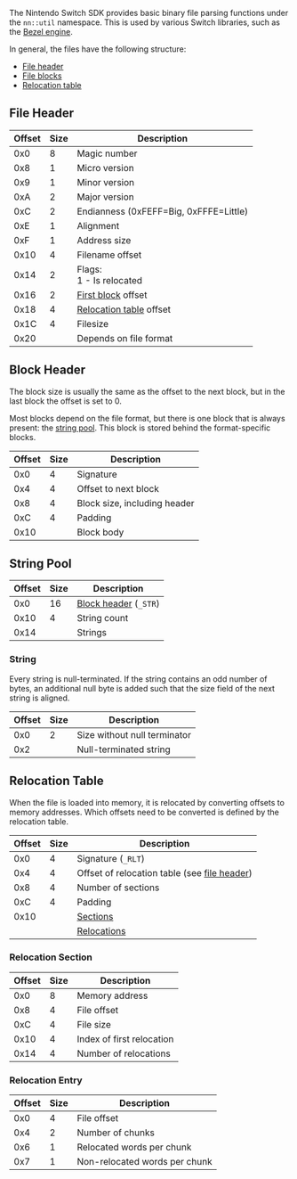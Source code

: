 The Nintendo Switch SDK provides basic binary file parsing functions under the `nn::util` namespace. This is used by various Switch libraries, such as the [Bezel engine](../../formats.md#nw).

In general, the files have the following structure:

* [File header](#file-header)
* [File blocks](#block-header)
* [Relocation table](#relocation-table)

## File Header
| Offset | Size | Description |
| --- | --- | --- |
| 0x0 | 8 | Magic number |
| 0x8 | 1 | Micro version |
| 0x9 | 1 | Minor version |
| 0xA | 2 | Major version |
| 0xC | 2 | Endianness (0xFEFF=Big, 0xFFFE=Little) |
| 0xE | 1 | Alignment |
| 0xF | 1 | Address size |
| 0x10 | 4 | Filename offset |
| 0x14 | 2 | Flags:<br>1 - Is relocated |
| 0x16 | 2 | [First block](#first-block) offset |
| 0x18 | 4 | [Relocation table](#relocation-table) offset |
| 0x1C | 4 | Filesize |
| 0x20 | | Depends on file format |

## Block Header
The block size is usually the same as the offset to the next block, but in the last block the offset is set to 0.

Most blocks depend on the file format, but there is one block that is always present: the [string pool](#string-pool). This block is stored behind the format-specific blocks.

| Offset | Size | Description |
| --- | --- | --- |
| 0x0 | 4 | Signature |
| 0x4 | 4 | Offset to next block |
| 0x8 | 4 | Block size, including header |
| 0xC | 4 | Padding |
| 0x10 | | Block body |

## String Pool
| Offset | Size | Description |
| --- | --- | --- |
| 0x0 | 16 | [Block header](#block-header) (`_STR`) |
| 0x10 | 4 | String count |
| 0x14 | | Strings |

### String
Every string is null-terminated. If the string contains an odd number of bytes, an additional null byte is added such that the size field of the next string is aligned.

| Offset | Size | Description |
| --- | --- | --- |
| 0x0 | 2 | Size without null terminator |
| 0x2 | | Null-terminated string |

## Relocation Table
When the file is loaded into memory, it is relocated by converting offsets to memory addresses. Which offsets need to be converted is defined by the relocation table.

| Offset | Size | Description |
| --- | --- | --- |
| 0x0 | 4 | Signature (`_RLT`) |
| 0x4 | 4 | Offset of relocation table (see [file header](#file-header)) |
| 0x8 | 4 | Number of sections |
| 0xC | 4 | Padding |
| 0x10 | | [Sections](#relocation-section) |
| | | [Relocations](#relocation-entry) |

### Relocation Section
| Offset | Size | Description |
| --- | --- | --- |
| 0x0 | 8 | Memory address |
| 0x8 | 4 | File offset |
| 0xC | 4 | File size |
| 0x10 | 4 | Index of first relocation |
| 0x14 | 4 | Number of relocations |

### Relocation Entry
| Offset | Size | Description |
| --- | --- | --- |
| 0x0 | 4 | File offset |
| 0x4 | 2 | Number of chunks |
| 0x6 | 1 | Relocated words per chunk |
| 0x7 | 1 | Non-relocated words per chunk |